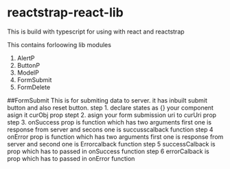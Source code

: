 # reactstrap-react-lib

This is build with typescript for using  with react and reactstrap

This contains forloowing lib modules
1. AlertP
2. ButtonP
3. ModelP
4. FormSubmit
5. FormDelete

##FormSubmit
This is for submiting data to server. it has inbuilt submit button and also reset button.
step 1. declare states as {} your component asign it curObj prop
stept 2. asign your form submission uri to curUri prop
step 3. onSuccess prop is function which has two arguments first one is response from server and secons one is succusscalback function
step 4 onError prop is function which has two arguments first one is response from server and second one is Errorcalback function
step 5 successCalback is prop which has to passed in onSuccess function
step 6 errorCalback is prop which has to passed in onError function

